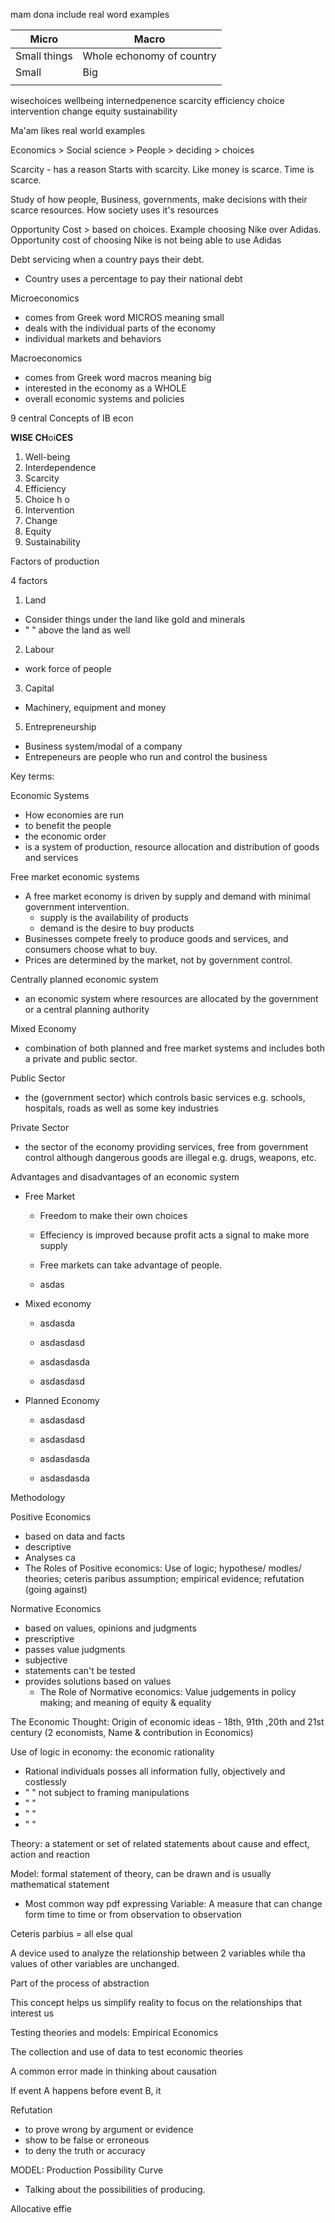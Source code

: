 mam dona
include real word examples

| Micro        | Macro                     |
| ------------ | ------------------------- |
| Small things | Whole echonomy of country |
| Small        | Big                       |
|              |                           |


wisechoices
wellbeing
internedpenence
scarcity
efficiency
choice
intervention
change
equity
sustainability

Ma'am likes real world examples

Economics > Social science > People > deciding > choices 

Scarcity - has a reason
Starts with scarcity. 
Like money is scarce. 
Time is scarce.

Study of how people, Business, governments, make decisions with their scarce resources. How society uses it's resources

Opportunity Cost > based on choices. Example choosing Nike over Adidas. Opportunity cost of choosing Nike is not being able to use Adidas

Debt servicing when a country pays their debt.
- Country uses a percentage to pay their national debt

Microeconomics
- comes from Greek word MICROS meaning small
- deals with the individual parts of  the economy
- individual markets and behaviors 

Macroeconomics 

- comes from Greek word macros meaning big
- interested in the economy as a WHOLE
- overall economic systems and policies

9 central Concepts of IB econ

**WISE CH**oi**CES**
1. Well-being
2. Interdependence 
3. Scarcity
4. Efficiency 
5. Choice
h
o
6. Intervention
7. Change
8. Equity
9. Sustainability 

Factors of production 

4 factors
1. Land
- Consider things under the land like gold and minerals
- "                        " above the land as well 
2. Labour
- work force of people
3. Capital
- Machinery, equipment and money
5. Entrepreneurship
- Business system/modal of a company
- Entrepeneurs are people who run and control the business

Key terms:

Economic Systems
- How economies are run
- to benefit the people
- the economic order
- is a system of production, resource allocation and distribution of goods and services

Free market economic systems 
- A free market economy is driven by supply and demand with minimal government intervention. 
	- supply is the availability of products
	- demand is the desire to buy products
- Businesses compete freely to produce goods and services, and consumers choose what to buy. 
- Prices are determined by the market, not by government control.
	
Centrally planned economic system
- an economic system where resources are allocated by the government or a central planning authority

Mixed Economy
- combination of both planned and free market systems and includes both a private and public sector.

Public Sector 
- the (government sector) which controls basic services e.g. schools, hospitals, roads as well as some key industries

Private Sector 
- the sector of the economy providing services, free from government control although dangerous goods are illegal e.g. drugs, weapons, etc.

Advantages and disadvantages of an economic system

- Free Market
	- Freedom to make their own choices
	- Effeciency is improved because profit acts a signal to make more supply

	- Free markets can take advantage of people.
	- asdas

- Mixed economy 
	- asdasda
	- asdasdasd

	- asdasdasda
	- asdasdasd

- Planned Economy
	- asdasdasd
	- asdasdasd

	- asdasdasda
	- asdasdasda

Methodology

Positive Economics
- based on data and facts
- descriptive
- Analyses ca
- The Roles of Positive economics: Use of logic; hypothese/ modles/ theories; ceteris paribus assumption; empirical evidence; refutation (going against)

Normative Economics
- based on values, opinions and judgments
- prescriptive
- passes value judgments
- subjective
- statements can't be tested
- provides solutions based on values
	- The Role of Normative economics: Value judgements in policy making; and meaning of equity & equality



The Economic Thought: Origin of economic ideas - 18th, 91th ,20th and 21st century
(2 economists, Name & contribution in Economics)


Use of logic in economy: the economic rationality

- Rational individuals posses all information fully, objectively and costlessly
- "                              " not subject to framing manipulations
- "                              "
- "                              "
- "                              "

Theory: a statement or set of related statements about cause and effect, action and reaction

Model: formal statement of theory, can be drawn and is usually mathematical statement
- Most common way pdf expressing 
Variable: A measure that can change form time to time or from observation to observation


Ceteris parbius = all else qual

A device used to analyze the relationship between 2 variables while tha values of other variables are unchanged.

Part of the process of abstraction

This concept helps us simplify reality to focus on the relationships that interest us

Testing theories and models: Empirical Economics

The collection and use of data to test economic theories

A common error made in thinking about causation

If event A happens before event B, it 

Refutation
- to prove wrong by  argument or evidence
- show to be false or erroneous
- to deny the truth or accuracy

MODEL: Production Possibility Curve

- Talking about the possibilities of producing.

Allocative effie




